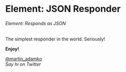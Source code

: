 Element: JSON Responder
=======================

###### Element: Responds as JSON

The simplest responder in the world. Seriously!

**Enjoy!**

[@martin_adamko](http://twitter.com/martin_adamko)  
*Say hi on Twitter*
